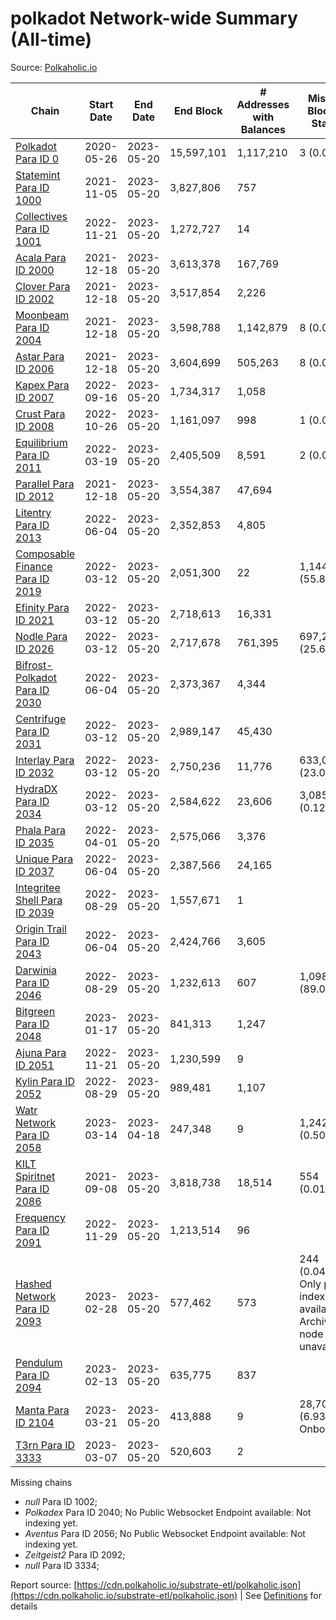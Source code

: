 # polkadot Network-wide Summary (All-time)

Source: [Polkaholic.io](https://polkaholic.io)


| Chain            | Start Date | End Date | End Block | # Addresses with Balances | Missing Blocks / Status |
| ---------------- | ---------- | ---------| --------- | ------------------------- | ----------------------- |
| [Polkadot Para ID 0](/polkadot/0-polkadot) | 2020-05-26 | 2023-05-20 | 15,597,101 |  1,117,210 | 3 (0.00%)  |
| [Statemint Para ID 1000](/polkadot/1000-statemint) | 2021-11-05 | 2023-05-20 | 3,827,806 |  757 |    |
| [Collectives Para ID 1001](/polkadot/1001-collectives) | 2022-11-21 | 2023-05-20 | 1,272,727 |  14 |    |
| [Acala Para ID 2000](/polkadot/2000-acala) | 2021-12-18 | 2023-05-20 | 3,613,378 |  167,769 |    |
| [Clover Para ID 2002](/polkadot/2002-clover) | 2021-12-18 | 2023-05-20 | 3,517,854 |  2,226 |    |
| [Moonbeam Para ID 2004](/polkadot/2004-moonbeam) | 2021-12-18 | 2023-05-20 | 3,598,788 |  1,142,879 | 8 (0.00%)  |
| [Astar Para ID 2006](/polkadot/2006-astar) | 2021-12-18 | 2023-05-20 | 3,604,699 |  505,263 | 8 (0.00%)  |
| [Kapex Para ID 2007](/polkadot/2007-kapex) | 2022-09-16 | 2023-05-20 | 1,734,317 |  1,058 |    |
| [Crust Para ID 2008](/polkadot/2008-crust) | 2022-10-26 | 2023-05-20 | 1,161,097 |  998 | 1 (0.00%)  |
| [Equilibrium Para ID 2011](/polkadot/2011-equilibrium) | 2022-03-19 | 2023-05-20 | 2,405,509 |  8,591 | 2 (0.00%)  |
| [Parallel Para ID 2012](/polkadot/2012-parallel) | 2021-12-18 | 2023-05-20 | 3,554,387 |  47,694 |    |
| [Litentry Para ID 2013](/polkadot/2013-litentry) | 2022-06-04 | 2023-05-20 | 2,352,853 |  4,805 |    |
| [Composable Finance Para ID 2019](/polkadot/2019-composable) | 2022-03-12 | 2023-05-20 | 2,051,300 |  22 | 1,144,791 (55.81%)  |
| [Efinity Para ID 2021](/polkadot/2021-efinity) | 2022-03-12 | 2023-05-20 | 2,718,613 |  16,331 |    |
| [Nodle Para ID 2026](/polkadot/2026-nodle) | 2022-03-12 | 2023-05-20 | 2,717,678 |  761,395 | 697,249 (25.66%)  |
| [Bifrost-Polkadot Para ID 2030](/polkadot/2030-bifrost-dot) | 2022-06-04 | 2023-05-20 | 2,373,367 |  4,344 |    |
| [Centrifuge Para ID 2031](/polkadot/2031-centrifuge) | 2022-03-12 | 2023-05-20 | 2,989,147 |  45,430 |    |
| [Interlay Para ID 2032](/polkadot/2032-interlay) | 2022-03-12 | 2023-05-20 | 2,750,236 |  11,776 | 633,070 (23.02%)  |
| [HydraDX Para ID 2034](/polkadot/2034-hydradx) | 2022-03-12 | 2023-05-20 | 2,584,622 |  23,606 | 3,085 (0.12%)  |
| [Phala Para ID 2035](/polkadot/2035-phala) | 2022-04-01 | 2023-05-20 | 2,575,066 |  3,376 |    |
| [Unique Para ID 2037](/polkadot/2037-unique) | 2022-06-04 | 2023-05-20 | 2,387,566 |  24,165 |    |
| [Integritee Shell Para ID 2039](/polkadot/2039-integritee-shell) | 2022-08-29 | 2023-05-20 | 1,557,671 |  1 |    |
| [Origin Trail Para ID 2043](/polkadot/2043-origintrail) | 2022-06-04 | 2023-05-20 | 2,424,766 |  3,605 |    |
| [Darwinia Para ID 2046](/polkadot/2046-darwinia) | 2022-08-29 | 2023-05-20 | 1,232,613 |  607 | 1,098,047 (89.08%)  |
| [Bitgreen Para ID 2048](/polkadot/2048-bitgreen) | 2023-01-17 | 2023-05-20 | 841,313 |  1,247 |    |
| [Ajuna Para ID 2051](/polkadot/2051-ajuna) | 2022-11-21 | 2023-05-20 | 1,230,599 |  9 |    |
| [Kylin Para ID 2052](/polkadot/2052-kylin) | 2022-08-29 | 2023-05-20 | 989,481 |  1,107 |    |
| [Watr Network Para ID 2058](/polkadot/2058-watr) | 2023-03-14 | 2023-04-18 | 247,348 |  9 | 1,242 (0.50%)  |
| [KILT Spiritnet Para ID 2086](/polkadot/2086-kilt) | 2021-09-08 | 2023-05-20 | 3,818,738 |  18,514 | 554 (0.01%)  |
| [Frequency Para ID 2091](/polkadot/2091-frequency) | 2022-11-29 | 2023-05-20 | 1,213,514 |  96 |    |
| [Hashed Network Para ID 2093](/polkadot/2093-hashed) | 2023-02-28 | 2023-05-20 | 577,462 |  573 | 244 (0.04%) Only partial index available: Archive node unavailable |
| [Pendulum Para ID 2094](/polkadot/2094-pendulum) | 2023-02-13 | 2023-05-20 | 635,775 |  837 |    |
| [Manta Para ID 2104](/polkadot/2104-manta) | 2023-03-21 | 2023-05-20 | 413,888 |  9 | 28,703 (6.93%) Onboarding |
| [T3rn Para ID 3333](/polkadot/3333-t3rn) | 2023-03-07 | 2023-05-20 | 520,603 |  2 |    |

Missing chains


* *null* Para ID 1002; 
* *Polkadex* Para ID 2040; No Public Websocket Endpoint available: Not indexing yet.
* *Aventus* Para ID 2056; No Public Websocket Endpoint available: Not indexing yet.
* *Zeitgeist2* Para ID 2092; 
* *null* Para ID 3334; 

Report source: [https://cdn.polkaholic.io/substrate-etl/polkaholic.json](https://cdn.polkaholic.io/substrate-etl/polkaholic.json) | See [Definitions](/DEFINITIONS.md) for details
